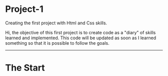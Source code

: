 # Project-1
Creating the first project with Html and Css skills. 

Hi, the objective of this first project is to create code as a "diary" of skills learned and implemented.
This code will be updated as soon as I learned something so that it is possible to follow the goals.
<hr>


<h1> The Start </h1>

